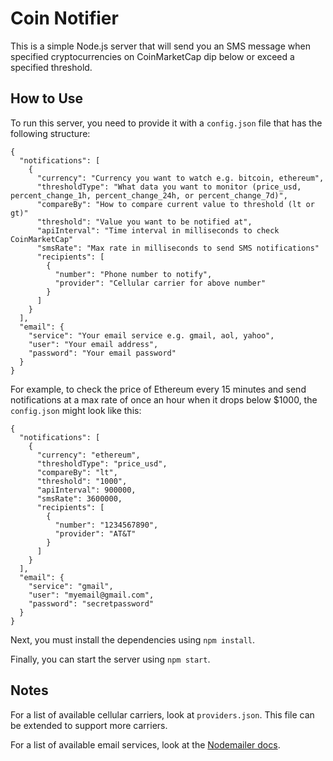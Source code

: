 # Coin Notifier

This is a simple Node.js server that will send you an SMS message when specified cryptocurrencies on CoinMarketCap dip below or exceed a specified threshold.

## How to Use

To run this server, you need to provide it with a `config.json` file that has the following structure:

```
{
  "notifications": [
    {
      "currency": "Currency you want to watch e.g. bitcoin, ethereum",
      "thresholdType": "What data you want to monitor (price_usd, percent_change_1h, percent_change_24h, or percent_change_7d)",
      "compareBy": "How to compare current value to threshold (lt or gt)"
      "threshold": "Value you want to be notified at",
      "apiInterval": "Time interval in milliseconds to check CoinMarketCap"
      "smsRate": "Max rate in milliseconds to send SMS notifications"
      "recipients": [
        {
          "number": "Phone number to notify",
          "provider": "Cellular carrier for above number"
        }
      ]
    }
  ],
  "email": {
    "service": "Your email service e.g. gmail, aol, yahoo",
    "user": "Your email address",
    "password": "Your email password"
  }
}
```

For example, to check the price of Ethereum every 15 minutes and send notifications at a max rate of once an hour when it drops below $1000, the `config.json` might look like this:

```
{
  "notifications": [
    {
      "currency": "ethereum",
      "thresholdType": "price_usd",
      "compareBy": "lt",
      "threshold": "1000",
      "apiInterval": 900000,
      "smsRate": 3600000,
      "recipients": [
        {
          "number": "1234567890",
          "provider": "AT&T"
        }
      ]
    }
  ],
  "email": {
    "service": "gmail",
    "user": "myemail@gmail.com",
    "password": "secretpassword"
  }
}
```

Next, you must install the dependencies using `npm install`.

Finally, you can start the server using `npm start`.

## Notes

For a list of available cellular carriers, look at `providers.json`. This file can be extended to support more carriers.

For a list of available email services, look at the [Nodemailer docs](https://nodemailer.com/smtp/well-known/ "Nodemailer Well-Known Services").